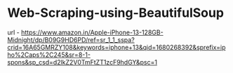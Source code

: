 # Web-Scraping-using-BeautifulSoup

url - https://www.amazon.in/Apple-iPhone-13-128GB-Midnight/dp/B09G9HD6PD/ref=sr_1_1_sspa?crid=16A65GMRZY108&keywords=iphone+13&qid=1680268392&sprefix=ipho%2Caps%2C245&sr=8-1-spons&sp_csd=d2lkZ2V0TmFtZT1zcF9hdGY&psc=1
